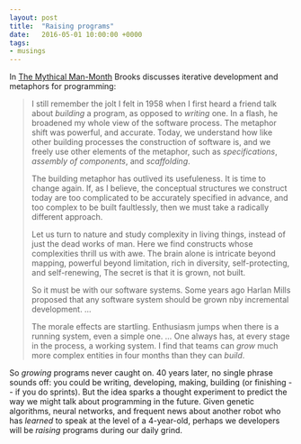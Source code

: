 ```yaml
---
layout: post
title:  "Raising programs"
date:   2016-05-01 10:00:00 +0000
tags: 
- musings
---
```


In [The Mythical
Man-Month](http://www.goodreads.com/book/show/13629.The_Mythical_Man_Month)
Brooks discusses iterative development and metaphors for programming:

> I still remember the jolt I felt in 1958 when I first heard a friend talk
> about *building* a program, as opposed to *writing* one. In a flash, he
> broadened my whole view of the software process. The metaphor shift was
> powerful, and accurate. Today, we understand how like other building
> processes the construction of software is, and we freely use other elements
> of the metaphor, such as *specifications*, *assembly of components*, and
> *scaffolding*.
>
> The building metaphor has outlived its usefuleness. It is time to change
> again. If, as I believe, the conceptual structures we construct today are
> too complicated to be accurately specified in advance, and too complex to be
> built faultlessly, then we must take a radically different approach.
>
> Let us turn to nature and study complexity in living things, instead of just
> the dead works of man. Here we find constructs whose complexities thrill us
> with awe. The brain alone is intricate beyond mapping, powerful beyond
> limitation, rich in diversity, self-protecting, and self-renewing, The
> secret is that it is grown, not built.
>
> So it must be with our software systems. Some years ago Harlan Mills
> proposed that any software system should be grown nby incremental
> development. &hellip; 
>
> The morale effects are startling. Enthusiasm jumps when there is a running
> system, even a simple one. &hellip; One always has, at every stage in the
> process, a working system. I find that teams can *grow* much more complex
> entities in four months than they can *build*.

So *growing* programs never caught on. 40 years later, no single phrase
sounds off: you could be writing, developing, making, building (or finishing
-- if you do sprints). But the idea sparks a thought experiment to predict the way
we might talk about programming in the future. Given genetic algorithms,
neural networks, and frequent news about another robot who has *learned* to
speak at the level of a 4-year-old, perhaps we developers will be *raising*
programs during our daily grind.

